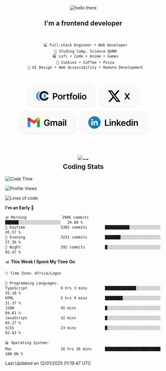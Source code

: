 <div align="center">
  
  <img src="https://readme-typing-svg.demolab.com?font=Fira+Code&weight=600&size=24&duration=4000&pause=300&color=3291FF&center=true&vCenter=true&random=false&width=300&height=24&lines=Hey+There;Hola;Namaste;Aloha;Bonjour;Konnichiwa" alt="hello there" height="36" width="300" />
  <h2>I'm a frontend developer</h2>
  
</div>

<br/>

<div align="center">
  
  ```
    💻 Full-stack Engineer • Web Developer
    💼 Studing Comp. Science @UNN
    🎧 Lofi • Code • Anime • Games
    🍪 Cookies • Coffee • Pizza
    📖 UI Design • Web Accessibility • Remote Development
  ```

</div>

<br/>

<div align="center">

  [![portfolio](./assets/badge-portfolio.svg)](https://okoyecharles.com)
  [![X](./assets/badge-x.svg)](https://x.com/okoyecharlesk)
  [![mail](./assets/badge-mail.svg)](mailto:okoyecharles509@gmail.com)
  [![linkedin](./assets/badge-linkedin.svg)](https://linkedin.com/in/okoyecharles)
  
</div>

<br/>



<div align="center">

  <h2>
    <img src="https://media.giphy.com/media/UVG0BN8TOMKkPOJS6e/giphy.gif?cid=790b7611dhvp8dydhh4r22mjr73owy4d5zzlo7s5zyk60w8s&ep=v1_stickers_search&rid=giphy.gif&ct=s" alt="--" height="50" width="50" />
    <br/>
    Coding Stats
  </h2>
  
</div>

<!--START_SECTION:waka-->
![Code Time](http://img.shields.io/badge/Code%20Time-540%20hrs%2011%20mins-blue)

![Profile Views](http://img.shields.io/badge/Profile%20Views-0-blue)

![Lines of code](https://img.shields.io/badge/From%20Hello%20World%20I%27ve%20Written-8.6%20million%20lines%20of%20code-blue)

**I'm an Early 🐤** 

```text
🌞 Morning                2906 commits        ██████░░░░░░░░░░░░░░░░░░░   24.60 % 
🌆 Daytime                5382 commits        ███████████░░░░░░░░░░░░░░   45.57 % 
🌃 Evening                3231 commits        ███████░░░░░░░░░░░░░░░░░░   27.36 % 
🌙 Night                  292 commits         █░░░░░░░░░░░░░░░░░░░░░░░░   02.47 % 
```


📊 **This Week I Spent My Time On** 

```text
🕑︎ Time Zone: Africa/Lagos

💬 Programming Languages: 
TypeScript               9 hrs 3 mins        ██████████████░░░░░░░░░░░   55.10 % 
HTML                     5 hrs 9 mins        ████████░░░░░░░░░░░░░░░░░   31.37 % 
JSON                     45 mins             █░░░░░░░░░░░░░░░░░░░░░░░░   04.61 % 
JavaScript               32 mins             █░░░░░░░░░░░░░░░░░░░░░░░░   03.27 % 
SCSS                     23 mins             █░░░░░░░░░░░░░░░░░░░░░░░░   02.43 % 

💻 Operating System: 
Mac                      16 hrs 26 mins      █████████████████████████   100.00 % 
```


 Last Updated on 12/01/2025 01:19:47 UTC
<!--END_SECTION:waka-->
